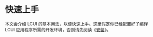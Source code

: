 # 快速上手

本文会介绍 LCUI 的基本用法，以便快速上手。这里假定你已经配置好了编译 LCUI 应用程序所需的开发环境，否则请先阅读《[安装](https://github.com/lc-ui/lcui-guide/tree/ee3696d3ef53c0761c2fac4155b137e7ed4d00e1/zh-cn/install.md)》。

